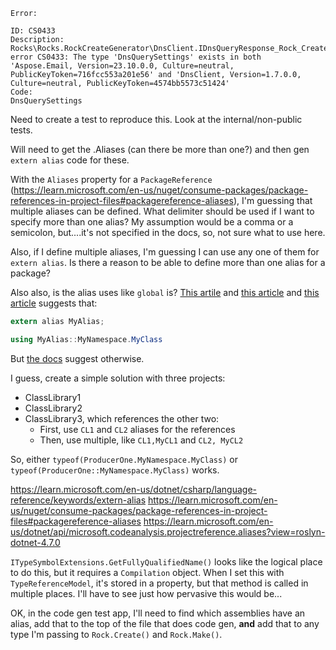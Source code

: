 ```
Error:

ID: CS0433
Description: Rocks\Rocks.RockCreateGenerator\DnsClient.IDnsQueryResponse_Rock_Create.g.cs(243,29): error CS0433: The type 'DnsQuerySettings' exists in both 'Aspose.Email, Version=23.10.0.0, Culture=neutral, PublicKeyToken=716fcc553a201e56' and 'DnsClient, Version=1.7.0.0, Culture=neutral, PublicKeyToken=4574bb5573c51424'
Code:
DnsQuerySettings
```

Need to create a test to reproduce this. Look at the internal/non-public tests.

Will need to get the .Aliases (can there be more than one?) and then gen `extern alias` code for these.

With the `Aliases` property for a `PackageReference` (https://learn.microsoft.com/en-us/nuget/consume-packages/package-references-in-project-files#packagereference-aliases), I'm guessing that multiple aliases can be defined. What delimiter should be used if I want to specify more than one alias? My assumption would be a comma or a semicolon, but....it's not specified in the docs, so, not sure what to use here.

Also, if I define multiple aliases, I'm guessing I can use any one of them for `extern alias`. Is there a reason to be able to define more than one alias for a package?

Also also, is the alias uses like `global` is? [This artile](https://jeanarjean.com/blog/2021-03-10-how-to-create-alias-property-in-your-csproj) and [this article](https://learn.microsoft.com/en-us/archive/blogs/ansonh/extern-alias-walkthrough) and [this article](https://learn.microsoft.com/en-us/dotnet/csharp/language-reference/keywords/extern-alias) suggests that:

```csharp
extern alias MyAlias;

using MyAlias::MyNamespace.MyClass
```

But [the docs](https://learn.microsoft.com/en-us/nuget/consume-packages/package-references-in-project-files#packagereference-aliases) suggest otherwise.

I guess, create a simple solution with three projects:

* ClassLibrary1
* ClassLibrary2
* ClassLibrary3, which references the other two:
    * First, use `CL1` and `CL2` aliases for the references
    * Then, use multiple, like `CL1,MyCL1` and `CL2, MyCL2`

So, either `typeof(ProducerOne.MyNamespace.MyClass)` or `typeof(ProducerOne::MyNamespace.MyClass)` works.

https://learn.microsoft.com/en-us/dotnet/csharp/language-reference/keywords/extern-alias
https://learn.microsoft.com/en-us/nuget/consume-packages/package-references-in-project-files#packagereference-aliases
https://learn.microsoft.com/en-us/dotnet/api/microsoft.codeanalysis.projectreference.aliases?view=roslyn-dotnet-4.7.0

`ITypeSymbolExtensions.GetFullyQualifiedName()` looks like the logical place to do this, but it requires a `Compilation` object. When I set this with `TypeReferenceModel`, it's stored in a property, but that method is called in multiple places. I'll have to see just how pervasive this would be...

OK, in the code gen test app, I'll need to find which assemblies have an alias, add that to the top of the file that does code gen, **and** add that to any type I'm passing to `Rock.Create()` and `Rock.Make()`.